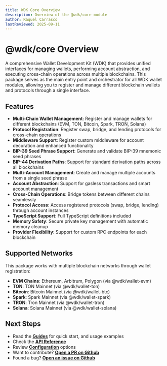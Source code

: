 ```yaml
---
title: WDK Core Overview
description: Overview of the @wdk/core module
author: Raquel Carrasco
lastReviewed: 2025-09-11
---
```


# @wdk/core Overview

A comprehensive Wallet Development Kit (WDK) that provides unified interfaces for managing wallets, performing account abstraction, and executing cross-chain operations across multiple blockchains. This package serves as the main entry point and orchestrator for all WDK wallet modules, allowing you to register and manage different blockchain wallets and protocols through a single interface.

## Features

- **Multi-Chain Wallet Management**: Register and manage wallets for different blockchains (EVM, TON, Bitcoin, Spark, TRON, Solana)
- **Protocol Registration**: Register swap, bridge, and lending protocols for cross-chain operations
- **Middleware Support**: Register custom middleware for account decoration and enhanced functionality
- **BIP-39 Seed Phrase Support**: Generate and validate BIP-39 mnemonic seed phrases
- **BIP-44 Derivation Paths**: Support for standard derivation paths across all blockchains
- **Multi-Account Management**: Create and manage multiple accounts from a single seed phrase
- **Account Abstraction**: Support for gasless transactions and smart account management
- **Cross-Chain Operations**: Bridge tokens between different chains seamlessly
- **Protocol Access**: Access registered protocols (swap, bridge, lending) through account instances
- **TypeScript Support**: Full TypeScript definitions included
- **Memory Safety**: Secure private key management with automatic memory cleanup
- **Provider Flexibility**: Support for custom RPC endpoints for each blockchain

## Supported Networks

This package works with multiple blockchain networks through wallet registration:

- **EVM Chains**: Ethereum, Arbitrum, Polygon (via @wdk/wallet-evm)
- **TON**: TON Mainnet (via @wdk/wallet-ton)
- **Bitcoin**: Bitcoin Mainnet (via @wdk/wallet-btc)
- **Spark**: Spark Mainnet (via @wdk/wallet-spark)
- **TRON**: Tron Mainnet (via @wdk/wallet-tron)
- **Solana**: Solana Mainnet (via @wdk/wallet-solana)

## Next Steps

- Read the **[Guides](guides.md)** for quick start, and usage examples
- Check the **[API Reference](api-reference.md)**
- Review **[Configuration](configuration.md)** options
- Want to contribute? **[Open a PR on Github](https://github.com/tetherto/wdk-core)**
- Found a bug? **[Open an issue on Github](https://github.com/tetherto/wdk-core/issues)**
